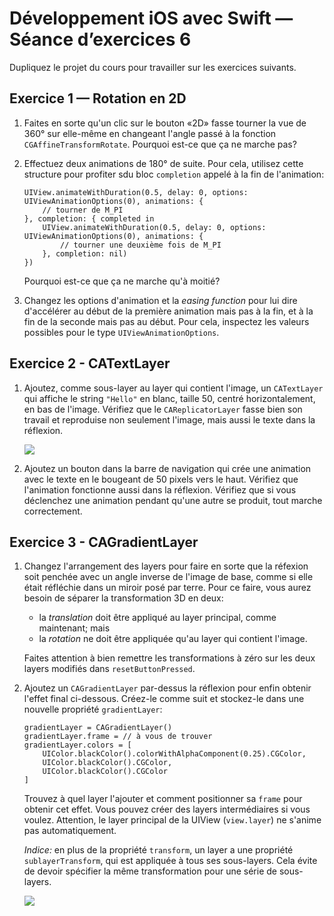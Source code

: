 # Développement iOS avec Swift — Séance d’exercices 6

Dupliquez le projet du cours pour travailler sur les exercices suivants.

## Exercice 1 — Rotation en 2D

 1. Faites en sorte qu'un clic sur le bouton «2D» fasse tourner la vue de 360° sur elle-même en changeant l'angle passé à la fonction `CGAffineTransformRotate`. Pourquoi est-ce que ça ne marche pas?
 2. Effectuez deux animations de 180° de suite. Pour cela, utilisez cette structure pour profiter sdu bloc `completion` appelé à la fin de l'animation:

        UIView.animateWithDuration(0.5, delay: 0, options: UIViewAnimationOptions(0), animations: {
			// tourner de M_PI
		}, completion: { completed in
			UIView.animateWithDuration(0.5, delay: 0, options: UIViewAnimationOptions(0), animations: {
				// tourner une deuxième fois de M_PI
			}, completion: nil)
		})
		
	Pourquoi est-ce que ça ne marche qu'à moitié?
	
 3. Changez les options d'animation et la *easing function* pour lui dire d'accélérer au début de la première animation mais pas à la fin, et à la fin de la seconde mais pas au début. Pour cela, inspectez les valeurs possibles pour le type `UIViewAnimationOptions`.

## Exercice 2 - CATextLayer

 1. Ajoutez, comme sous-layer au layer qui contient l'image, un `CATextLayer` qui affiche le string `"Hello"` en blanc, taille 50, centré horizontalement, en bas de l'image. Vérifiez que le `CAReplicatorLayer` fasse bien son travail et reproduise non seulement l'image, mais aussi le texte dans la réflexion.

    ![](https://raw.githubusercontent.com/jppellet/swiftcourse/master/Exercices/Séance%2006%20Img%2001.png)

 
 2. Ajoutez un bouton dans la barre de navigation qui crée une animation avec le texte en le bougeant de 50 pixels vers le haut. Vérifiez que l'animation fonctionne aussi dans la réflexion. Vérifiez que si vous déclenchez une animation pendant qu'une autre se produit, tout marche correctement.

## Exercice 3 - CAGradientLayer

 1. Changez l'arrangement des layers pour faire en sorte que la réfexion soit penchée avec un angle inverse de l'image de base, comme si elle était réfléchie dans un miroir posé par terre. Pour ce faire, vous aurez besoin de séparer la transformation 3D en deux:
     * la *translation* doit être appliqué au layer principal, comme maintenant; mais
     * la *rotation* ne doit être appliquée qu'au layer qui contient l'image.
    
    Faites attention à bien remettre les transformations à zéro sur les deux layers modifiés dans `resetButtonPressed`.
    
 2. Ajoutez un `CAGradientLayer` par-dessus la réflexion pour enfin obtenir l'effet final ci-dessous. Créez-le comme suit et stockez-le dans une nouvelle propriété `gradientLayer`:

        gradientLayer = CAGradientLayer()
        gradientLayer.frame = // à vous de trouver
        gradientLayer.colors = [
            UIColor.blackColor().colorWithAlphaComponent(0.25).CGColor,
            UIColor.blackColor().CGColor,
            UIColor.blackColor().CGColor
        ]
        
    Trouvez à quel layer l'ajouter et comment positionner sa `frame` pour obtenir cet effet. Vous pouvez créer des layers intermédiaires si vous voulez. Attention, le layer principal de la UIView (`view.layer`) ne s'anime pas automatiquement.
    
    *Indice:* en plus de la propriété `transform`, un layer a une propriété `sublayerTransform`, qui est appliquée à tous ses sous-layers. Cela évite de devoir spécifier la même transformation pour une série de sous-layers.


    ![](https://raw.githubusercontent.com/jppellet/swiftcourse/master/Exercices/Séance%2006%20Img%2002.png)
